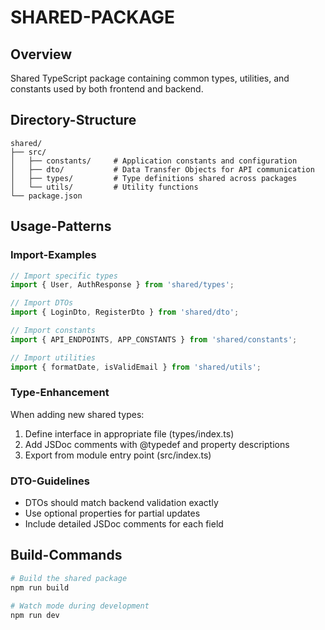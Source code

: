 # SHARED-PACKAGE

## Overview
Shared TypeScript package containing common types, utilities, and constants used by both frontend and backend.

## Directory-Structure
```
shared/
├── src/
│   ├── constants/     # Application constants and configuration
│   ├── dto/           # Data Transfer Objects for API communication
│   ├── types/         # Type definitions shared across packages
│   └── utils/         # Utility functions
└── package.json
```

## Usage-Patterns

### Import-Examples
```typescript
// Import specific types
import { User, AuthResponse } from 'shared/types';

// Import DTOs
import { LoginDto, RegisterDto } from 'shared/dto';

// Import constants
import { API_ENDPOINTS, APP_CONSTANTS } from 'shared/constants';

// Import utilities
import { formatDate, isValidEmail } from 'shared/utils';
```

### Type-Enhancement
When adding new shared types:
1. Define interface in appropriate file (types/index.ts)
2. Add JSDoc comments with @typedef and property descriptions
3. Export from module entry point (src/index.ts)

### DTO-Guidelines
- DTOs should match backend validation exactly
- Use optional properties for partial updates
- Include detailed JSDoc comments for each field

## Build-Commands
```bash
# Build the shared package
npm run build

# Watch mode during development
npm run dev
``` 
